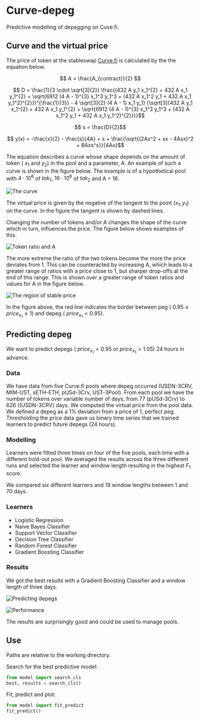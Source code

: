# Curve-depeg
Predictive modelling of depegging on Cuve.fi.

## Curve and the virtual price

The price of token at the stableswap [Curve.fi](https://curve.fi/) is calculated by the the equation below.

$$  A = \frac{A_{contract}}{2} $$ 

<!-- $$  D_1 = \frac{1}{3 \cdot \sqrt[3]{2}} $$ -->
<!-- D_1 = 1 / (3 * 2 ** (1/3)) -->

<!-- $$  D_2 = 432 A y_1 x_1^{2} + 432 A x_1 y_1^{2} $$ -->

<!-- $$ D_3 = \sqrt{6912 (4 A - 1)^{3} x_1^3 y_1^3 + (432 A x_1^2 y_1 + 432 A x_1 y_1^2)^{2}} $$ -->

<!-- $$ D_4 = 4 \sqrt[3]{2} (4 A - 1) x_1 y_1 $$ -->

$$ D = \frac{1}{3 \cdot \sqrt[3]{2}} \frac{(432 A y_1 x_1^{2} + 432 A x_1 y_1^{2} + \sqrt{6912 (4 A - 1)^{3} x_1^3 y_1^3 + (432 A x_1^2 y_1 + 432 A x_1 y_1^2)^{2}})^{\frac{1}{3}} - 4 \sqrt[3]{2} (4 A - 1) x_1 y_1} {\sqrt[3]{432 A y_1 x_1^{2} + 432 A x_1 y_1^{2} + \sqrt{6912 (4 A - 1)^{3} x_1^3 y_1^3 + (432 A x_1^2 y_1 + 432 A x_1 y_1^2)^{2}}}}$$

$$ s = \frac{D}{2}$$

<!-- $$ D = D_1 \sqrt[3]{D_2 + D_3} - D_4 / (\sqrt[3]{D_2 + D_3}) $$ -->
$$ y(x) = -\frac{x}{2} - \frac{s}{4A} + s + \frac{\sqrt{(2Ax^2 + sx - 4Asx)^2 + 8Axs^s}}{4Ax}$$

The equation describes a curve whose shape depends on the amount of token ( $x_1$ and $y_2$) in the pool and a parameter, A. An example of such a curve is shown in the figure below. The example is of a hypothetical pool with $4 \cdot 10^6$ of $tok_1$, $16 \cdot 10^6$ of $tok_2$ and A = 16.

![The curve](https://github.com/knasterk/Curve-depeg/blob/main/fig/single_curve.png "The curve and the virtual price")
<!-- <img src="[https://github.com/knasterk/Curve-depeg/blob/main/fig/single_curve.png]" width="100" /> -->

The virtual price is given by the negative of the tangent to the point $(x_1, y_1)$ on the curve. In the figure the tangent is shown by dashed lines.

Changing the number of tokens and/or A changes the shape of the curve which in turn, influences the price. The figure below shows examples of this.

![Token ratio and A](https://github.com/knasterk/Curve-depeg/blob/main/fig/curves_A-tokRatio.png "The effect of token ratio and the A parameter")
<!-- <img src="[https://github.com/knasterk/Curve-depeg/blob/main/fig/curves_A-tokRatio.png]" width="100" /> -->

The more extreme the ratio of the two tokens become the more the price deviates from 1. This can be counteracted by increasing A, which leads to a greater range of ratios with a price close to 1, but sharper drop-offs at the end of this range. This is shown over a greater range of token ratios and values for A in the figure below.

![The region of stable price](https://github.com/knasterk/Curve-depeg/blob/main/fig/A-tokRatio_vprice.png "Higher A leads to a wider region of stable prices but a sharper drop-off")
<!-- <img src="[https://github.com/knasterk/Curve-depeg/blob/main/fig/A-tokRatio_vprice.png]" width="200" /> -->

In the figure above, the red line indicates the border between peg ( $0.95 \geq price_{x_1} \leq 1$) and depeg ( $price_{x_1}< 0.95$).

## Predicting depeg

We want to predict depegs ( $price_{x_1} < 0.95$ or $price_{x_1} > 1.05$) 24 hours in advance.

### Data
We have data from five Curve.fi pools where depeg occurred (USDN-3CRV, MIM-UST, sETH-ETH, pUSd-3Crv, UST-3Pool). From each pool we have the number of tokens over variable number of days, from 77 (pUSd-3Crv) to 626 ((USDN-3CRV) days. We computed the virtual price from the pool data. We defined a depeg as a 1% deviation from a price of 1, perfect peg. Thresholding the price data gave us binary time series that we trained learners to predict future depegs (24 hours).

### Modelling
Learners were fitted three times on four of the five pools, each time with a different hold-out pool. We averaged the results across the three different runs and selected the learner and window length resulting in the highest $F_1$ score.

We compared six different learners and 19 window lengths between 1 and 70 days.

### Learners
 * Logistic Regression
 * Naive Bayes Classifier
 * Support Vector Classifier
 * Decision Tree Classifier
 * Random Forest Classifier
 * Gradient Boosting Classifier
 
### Results

We got the best results with a Gradient Boosting Classifier and a window length of three days.

![Predicting depegs](https://github.com/knasterk/Curve-depeg/blob/main/fig/depeg_predictions_thresh-1.0pct.png "Depeg predictions")

![Performance](https://github.com/knasterk/Curve-depeg/blob/main/fig/depeg_confuse_ROC_thresh-1.0pct.png "Performance")

The results are surprisingly good and could be used to manage pools.

## Use
Paths are relative to the working directory.

Search for the best predictive model:
```python
from model import search_cls
best, results = search_cls()
```

Fit, predict and plot:
```python
from model import fit_predict
fit_predict()
```
